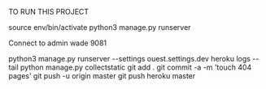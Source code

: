 TO RUN THIS PROJECT
<!--  False -->
source env/bin/activate
python3 manage.py runserver

Connect to admin
wade
9081

python3 manage.py runserver --settings ouest.settings.dev
heroku logs --tail
python manage.py collectstatic
git add .
git commit -a -m 'touch 404 pages'
git push -u origin master
git push heroku master